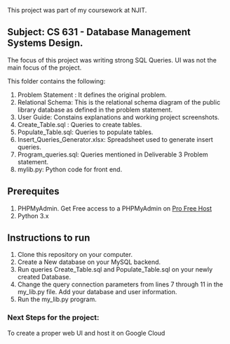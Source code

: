 This project was part of my coursework at NJIT. 
## Subject: CS 631 - Database Management Systems Design. 

The focus of this project was writing strong SQL Queries. UI was not the main focus of the project. 

This folder contains the following: 

1) Problem Statement : It defines the original problem. 
2) Relational Schema: This is the relational schema diagram of the public library database as defined in the problem statement. 
3) User Guide: Constains explanations and working project screenshots. 
4) Create_Table.sql : Queries to create tables. 
5) Populate_Table.sql: Queries to populate tables. 
6) Insert_Queries_Generator.xlsx: Spreadsheet used to generate insert queries. 
7) Program_queries.sql: Queries mentioned in Deliverable 3 Problem statement. 
8) mylib.py: Python code for front end. 

## Prerequites
1) PHPMyAdmin. Get Free access to a PHPMyAdmin on [Pro Free Host](https://profreehost.com/)
2) Python 3.x 

## Instructions to run
1) Clone this repository on your computer. 
2) Create a New database on your MySQL backend. 
3) Run queries Create_Table.sql and Populate_Table.sql on your newly created Database. 
4) Change the query connection parameters from lines 7 through 11 in the my_lib.py file. Add your database and user information. 
5) Run the my_lib.py program.

### Next Steps for the project: 
To create a proper web UI and host it on Google Cloud 



